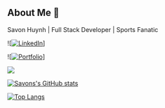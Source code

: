 ## About Me 👋

Savon Huynh | Full Stack Developer | Sports Fanatic

 ![<a href="https://www.linkedin.com/in/savon-huynh/">![LinkedIn](https://img.shields.io/badge/linkedin-%230077B5.svg?style=for-the-badge&logo=linkedin&logoColor=white)</a>]

![<a href="https://young-castle-70686.herokuapp.com/">![Portfolio](https://img.shields.io/badge/Portfolio-%23000000.svg?style=for-the-badge&logo=firefox&logoColor=#FF7139)</a>]

![](https://komarev.com/ghpvc/?username=xqhuynh&style=for-the-badge&color=green)

[![Savons's GitHub stats](https://github-readme-stats.vercel.app/api?username=xqhuynh)](https://github.com/anuraghazra/github-readme-stats)

[![Top Langs](https://github-readme-stats.vercel.app/api/top-langs/?username=xqhuynh)](https://github.com/anuraghazra/github-readme-stats)


<!--
**xqhuynh/xqhuynh** is a ✨ _special_ ✨ repository because its `README.md` (this file) appears on your GitHub profile.

Here are some ideas to get you started:

- 🔭 I’m currently working on ...
- 🌱 I’m currently learning ...
- 👯 I’m looking to collaborate on ...
- 🤔 I’m looking for help with ...
- 💬 Ask me about ...
- 📫 How to reach me: ...
- 😄 Pronouns: ...
- ⚡ Fun fact: ...
-->
